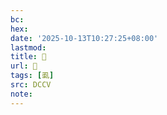 ```yaml
---
bc:
hex:
date: '2025-10-13T10:27:25+08:00'
lastmod:
title: 􁧱
url: 􁧱
tags: [虱]
src: DCCV
note:
---
```

